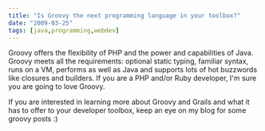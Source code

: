 ```yaml
---
title: "Is Groovy the next programming language in your toolbox?"
date: "2009-03-25"
tags: [java,programming,webdev]
---
```


Groovy offers the flexibility of PHP and the power and capabilities of Java. Groovy meets all the requirements: optional static typing, familiar syntax, runs on a VM, performs as well as Java and supports lots of hot buzzwords like closures and builders. If you are a PHP and/or Ruby developer, I'm sure you are going to love Groovy.

If you are interested in learning more about Groovy and Grails and what it has to offer to your developer toolbox, keep an eye on my blog for some groovy posts :)
